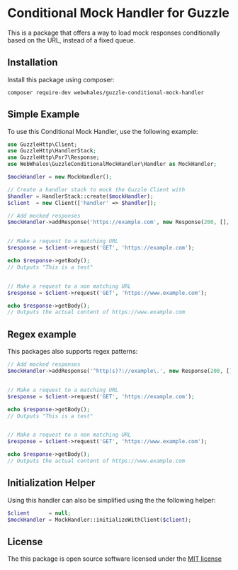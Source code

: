 # Conditional Mock Handler for Guzzle

This is a package that offers a way to load mock responses conditionally based on the URL, instead of a fixed queue.


## Installation

Install this package using composer:

```
composer require-dev webwhales/guzzle-conditional-mock-handler
```


## Simple Example

To use this Conditional Mock Handler, use the following example:

```php
use GuzzleHttp\Client;
use GuzzleHttp\HandlerStack;
use GuzzleHttp\Psr7\Response;
use WebWhales\GuzzleConditionalMockHandler\Handler as MockHandler;

$mockHandler = new MockHandler();

// Create a handler stack to mock the Guzzle Client with
$handler = HandlerStack::create($mockHandler);
$client  = new Client(['handler' => $handler]);

// Add mocked responses
$mockHandler->addResponse('https://example.com', new Response(200, [], 'This is a test'));


// Make a request to a matching URL
$response = $client->request('GET', 'https://example.com');

echo $response->getBody();
// Outputs "This is a test"


// Make a request to a non matching URL
$response = $client->request('GET', 'https://www.example.com');

echo $response->getBody();
// Outputs the actual content of https://www.example.com
```


## Regex example

This packages also supports regex patterns:

```php
// Add mocked responses
$mockHandler->addResponse('^http(s)?://example\.', new Response(200, [], 'This is a test'));


// Make a request to a matching URL
$response = $client->request('GET', 'https://example.com');

echo $response->getBody();
// Outputs "This is a test"


// Make a request to a non matching URL
$response = $client->request('GET', 'https://www.example.com');

echo $response->getBody();
// Outputs the actual content of https://www.example.com
```


## Initialization Helper

Using this handler can also be simplified using the the following helper:

```php
$client      = null;
$mockHandler = MockHandler::initializeWithClient($client);
```


## License

The this package is open source software licensed under the [MIT license](https://opensource.org/licenses/MIT)
